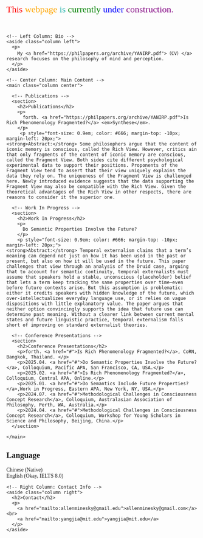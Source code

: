 <html lang="en">
<head>
  <meta charset="UTF-8" />
  <meta name="viewport" content="width=device-width, initial-scale=1.0"/>
  <title>Zhiwei Yang CV</title>
  <link rel="stylesheet" href="style.css" />
  
  <!-- 全局字体样式设置 -->
  <style>
    body {
      font-family: 'Georgia', serif;
    }

    /* 可选：让链接更优雅 */
    a {
      text-decoration: none;
      color: darkblue;
    }

    a:hover {
      text-decoration: underline;
    }
  </style>
</head> 

<div class="construction-banner" style="font-size: 24px; margin-bottom: 50px;">
  <span style="color: red;">This</span>
  <span style="color: orange;">webpage</span>
  <span style="color: lightseagreen;">is</span>
  <span style="color: green;">currently</span>
  <span style="color: blue;">under</span>
  <span style="color: purple;">construction.</span>
</div>

  <div class="container">
    
    <!-- Left Column: Bio -->
    <aside class="column left">
      <p>
        My <a href="https://philpapers.org/archive/YANIRP.pdf">（CV）</a> research focuses on the philosophy of mind and perception. 
      </p>
    </aside>

    <!-- Center Column: Main Content -->
    <main class="column center">

      <!-- Publications -->
      <section>
        <h2>Publications</h2>
        <p>
          forth. <a href="https://philpapers.org/archive/YANIRP.pdf">Is Rich Phenomenology Fragmented?</a> <em>Synthese</em>.
        </p>
         <p style="font-size: 0.9em; color: #666; margin-top: -10px; margin-left: 20px;">
    <strong>Abstract:</strong> Some philosophers argue that the content of iconic memory is conscious, called the Rich View. However, critics ain that only fragments of the content of iconic memory are conscious, called the Fragment View. Both sides cite different psychological experimental data to support their positions. Proponents of the Fragment View tend to assert that their view uniquely explains the data they rely on. The uniqueness of the Fragment View is challenged here. Newly introduced evidence suggests that the data supporting the Fragment View may also be compatible with the Rich View. Given the theoretical advantages of the Rich View in other respects, there are reasons to consider it the superior one.
  </p>
      </section>

      <!-- Work In Progress -->
      <section>
        <h2>Work In Progress</h2>
        <p>
          Do Semantic Properties Involve the Future? 
        </p>
        <p style="font-size: 0.9em; color: #666; margin-top: -10px; margin-left: 20px;">
    <strong>Abstract:</strong> Temporal externalism claims that a term’s meaning can depend not just on how it has been used in the past or present, but also on how it will be used in the future. This paper challenges that view through an analysis of the Druid case, arguing that to account for semantic continuity, temporal externalists must assume that speakers hold a stable, unconscious (placeholder) belief that lets a term keep tracking the same properties over time—even before future contexts arise. But this assumption is problematic: either it credits speakers with hidden knowledge of the future, which over-intellectualizes everyday language use, or it relies on vague dispositions with little explanatory value. The paper argues that neither option convincingly supports the idea that future use can determine past meaning. Without a clearer link between current mental states and future linguistic practice, temporal externalism falls short of improving on standard externalist theories.
  </p>
      </section>

      <!-- Conference Presentations -->
      <section>
        <h2>Conference Presentations</h2>
        <p>forth. <a href="#">Is Rich Phenomenology Fragmented?</a>, CoRN, Bangkok, Thailand. </p>
        <p>2025.04. <a href="#">Do Semantic Properties Involve the Future?</a>, Colloquium, Pacific APA, San Francisco, CA, USA.</p>
        <p>2025.02. <a href="#">Is Rich Phenomenology Fragmented?</a>, Colloquium, Central APA, Online.</p>
        <p>2025.01. <a href="#">Do Semantics Include Future Properties?</a>,Work in Progress, Eastern APA, New York, NY, USA.</p>
        <p>2024.07. <a href="#">Methodological Challenges in Consciousness Concept Research</a>, Colloquium, Australasian Association of Philosophy, Perth, WA, Australia.</p>
        <p>2024.04. <a href="#">Methodological Challenges in Consciousness Concept Research</a>, Colloquium, Workshop for Young Scholars in Science and Philosophy, Beijing, China.</p>
      </section>

    </main>
<!-- Right Column: Language Info -->
<aside class="column right">
  <h2>Language</h2>
  <p>
    Chinese (Native)<br>
    English (Okay, IELTS 8.0)
  </p>
</aside>


    <!-- Right Column: Contact Info -->
    <aside class="column right">
      <h2>Contact</h2>
      <p>
        <a href="mailto:allenminesky@gmail.edu">allenminesky@gmail.com</a><br>
        <a href="mailto:yangjia@mit.edu">yangjia@mit.edu</a>
      </p>
    </aside>

  </div>
</body>
</html>
